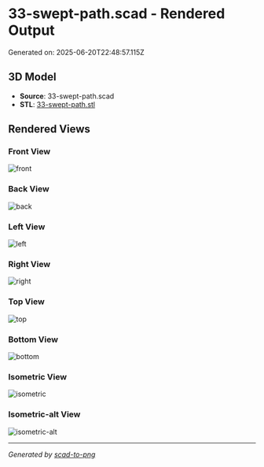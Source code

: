 # 33-swept-path.scad - Rendered Output

Generated on: 2025-06-20T22:48:57.115Z

## 3D Model

- **Source**: 33-swept-path.scad
- **STL**: [33-swept-path.stl](./33-swept-path.stl)

## Rendered Views

### Front View
![front](./front.png)

### Back View
![back](./back.png)

### Left View
![left](./left.png)

### Right View
![right](./right.png)

### Top View
![top](./top.png)

### Bottom View
![bottom](./bottom.png)

### Isometric View
![isometric](./isometric.png)

### Isometric-alt View
![isometric-alt](./isometric-alt.png)

---
*Generated by [scad-to-png](https://github.com/imjasonh/scad-to-png)*
